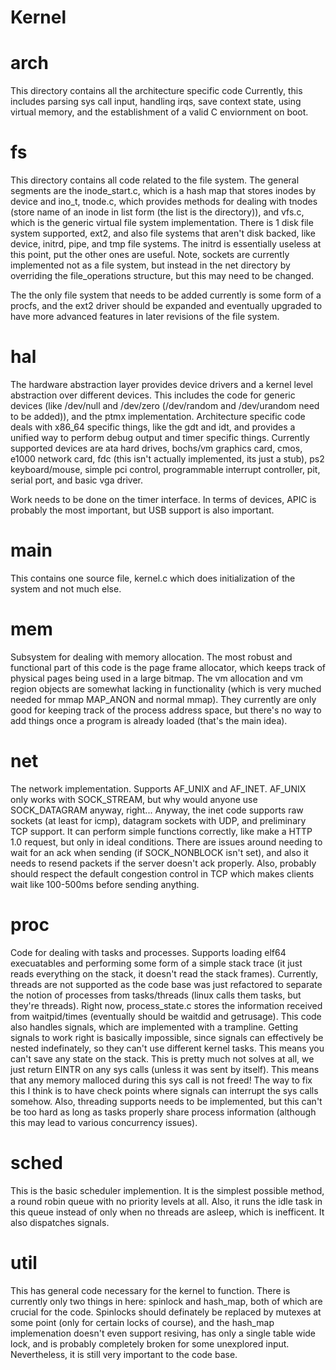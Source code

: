 # Kernel

# arch

This directory contains all the architecture specific code
Currently, this includes parsing sys call input, handling
irqs, save context state, using virtual memory, and the
establishment of a valid C enviornment on boot.

# fs

This directory contains all code related to the file
system. The general segments are the inode_start.c, which
is a hash map that stores inodes by device and ino_t,
tnode.c, which provides methods for dealing with tnodes
(store name of an inode in list form (the list is the directory)),
and vfs.c, which is the generic virtual file system implementation.
There is 1 disk file system supported, ext2, and also file systems
that aren't disk backed, like device, initrd, pipe, and tmp file
systems. The initrd is essentially useless at this point, put the
other ones are useful. Note, sockets are currently implemented
not as a file system, but instead in the net directory by overriding
the file_operations structure, but this may need to be changed.

The the only file system that needs to be added currently is some
form of a procfs, and the ext2 driver should be expanded and eventually
upgraded to have more advanced features in later revisions of the file
system.

# hal

The hardware abstraction layer provides device drivers and a
kernel level abstraction over different devices. This includes
the code for generic devices (like /dev/null and /dev/zero (/dev/random
and /dev/urandom need to be added)), and the ptmx implementation.
Architecture specific code deals with x86_64 specific things, like the gdt
and idt, and provides a unified way to perform debug output and timer
specific things. Currently supported devices are ata hard drives,
bochs/vm graphics card, cmos, e1000 network card, fdc (this isn't
actually implemented, its just a stub), ps2 keyboard/mouse, simple
pci control, programmable interrupt controller, pit, serial port,
and basic vga driver.

Work needs to be done on the timer interface. In terms of devices,
APIC is probably the most important, but USB support is also
important.

# main

This contains one source file, kernel.c which does initialization
of the system and not much else.

# mem

Subsystem for dealing with memory allocation. The most robust and
functional part of this code is the page frame allocator, which
keeps track of physical pages being used in a large bitmap.
The vm allocation and vm region objects are somewhat lacking
in functionality (which is very muched needed for mmap MAP_ANON
and normal mmap). They currently are only good for keeping track
of the process address space, but there's no way to add things
once a program is already loaded (that's the main idea).

# net

The network implementation. Supports AF_UNIX and AF_INET. AF_UNIX
only works with SOCK_STREAM, but why would anyone use SOCK_DATAGRAM
anyway, right... Anyway, the inet code supports raw sockets (at
least for icmp), datagram sockets with UDP, and preliminary TCP
support. It can perform simple functions correctly, like make a
HTTP 1.0 request, but only in ideal conditions. There are issues
around needing to wait for an ack when sending (if SOCK_NONBLOCK
isn't set), and also it needs to resend packets if the server
doesn't ack properly. Also, probably should respect the default
congestion control in TCP which makes clients wait like 100-500ms
before sending anything.

# proc

Code for dealing with tasks and processes. Supports loading
elf64 execuatables and performing some form of a simple stack
trace (it just reads everything on the stack, it doesn't read
the stack frames). Currently, threads are not supported as the
code base was just refactored to separate the notion of processes
from tasks/threads (linux calls them tasks, but they're threads).
Right now, process_state.c stores the information received from
waitpid/times (eventually should be waitdid and getrusage). This
code also handles signals, which are implemented with a trampline.
Getting signals to work right is basically impossible, since
signals can effectively be nested indefinately, so they can't
use different kernel tasks. This means you can't save any state
on the stack. This is pretty much not solves at all, we just
return EINTR on any sys calls (unless it was sent by itself).
This means that any memory malloced during this sys call is not
freed! The way to fix this I think is to have check points where
signals can interrupt the sys calls somehow. Also, threading supports
needs to be implemented, but this can't be too hard as long as
tasks properly share process information (although this may
lead to various concurrency issues).

# sched

This is the basic scheduler implemention. It is the simplest possible
method, a round robin queue with no priority levels at all. Also, it
runs the idle task in this queue instead of only when no threads
are asleep, which is inefficent. It also dispatches signals.

# util

This has general code necessary for the kernel to function. There
is currently only two things in here: spinlock and hash_map, both
of which are crucial for the code. Spinlocks should definately be
replaced by mutexes at some point (only for certain locks of course),
and the hash_map implemenation doesn't even support resiving, has
only a single table wide lock, and is probably completely broken for
some unexplored input. Nevertheless, it is still very important
to the code base.
